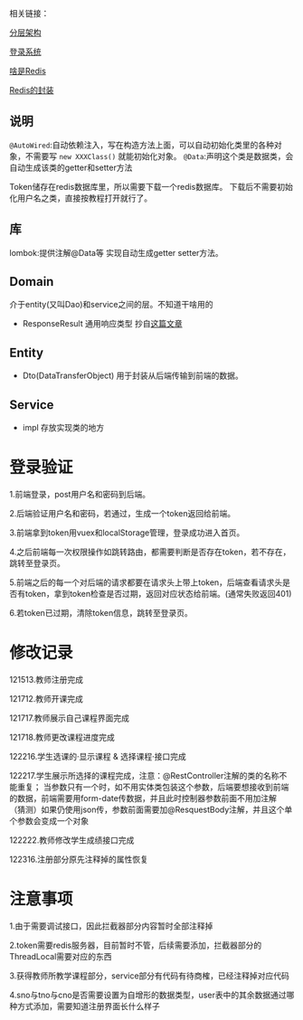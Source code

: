 
相关链接：

[分层架构](https://blog.csdn.net/Mr_wilson_liu/article/details/104172717)

[登录系统](https://juejin.cn/post/7226994337123549242)

[啥是Redis](https://zhuanlan.zhihu.com/p/37982685)

[Redis的封装](https://juejin.cn/post/7229869683326451749)

## 说明

`@AutoWired`:自动依赖注入，写在构造方法上面，可以自动初始化类里的各种对象，不需要写 `new XXXClass()` 就能初始化对象。
`@Data`:声明这个类是数据类，会自动生成该类的getter和setter方法

Token储存在redis数据库里，所以需要下载一个redis数据库。
下载后不需要初始化用户名之类，直接按教程打开就行了。

## 库 
lombok:提供注解@Data等 实现自动生成getter setter方法。



## Domain
介于entity(又叫Dao)和service之间的层。不知道干啥用的

* ResponseResult
通用响应类型 抄自[这篇文章](https://juejin.cn/post/7226994337123549242)

## Entity

* Dto(DataTransferObject) 用于封装从后端传输到前端的数据。

## Service

* impl 存放实现类的地方


# 登录验证
1.前端登录，post用户名和密码到后端。

2.后端验证用户名和密码，若通过，生成一个token返回给前端。

3.前端拿到token用vuex和localStorage管理，登录成功进入首页。

4.之后前端每一次权限操作如跳转路由，都需要判断是否存在token，若不存在，跳转至登录页。

5.前端之后的每一个对后端的请求都要在请求头上带上token，后端查看请求头是否有token，拿到token检查是否过期，返回对应状态给前端。(通常失败返回401)

6.若token已过期，清除token信息，跳转至登录页。

# 修改记录

121513.教师注册完成

121712.教师开课完成

121717.教师展示自己课程界面完成

121718.教师更改课程进度完成

122216.学生选课的·显示课程 & 选择课程·接口完成

122217.学生展示所选择的课程完成，注意：@RestController注解的类的名称不能重复；
当参数只有一个时，如不用实体类包装这个参数，后端要想接收到前端的数据，前端需要用form-date传数据，并且此时控制器参数前面不用加注解
（猜测）如果仍使用json传，参数前面需要加@ResquestBody注解，并且这个单个参数会变成一个对象

122222.教师修改学生成绩接口完成

122316.注册部分原先注释掉的属性恢复

# 注意事项
1.由于需要调试接口，因此拦截器部分内容暂时全部注释掉

2.token需要redis服务器，目前暂时不管，后续需要添加，拦截器部分的ThreadLocal需要对应的东西

3.获得教师所教学课程部分，service部分有代码有待商榷，已经注释掉对应代码

4.sno与tno与cno是否需要设置为自增形的数据类型，user表中的其余数据通过哪种方式添加，需要知道注册界面长什么样子